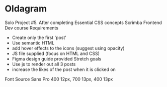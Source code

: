 # Oldagram
 Solo Project #5. After completing Essential CSS concepts Scrimba Frontend Dev course
 Requirements
 - Create only the first 'post'
 - Use semantic HTML
 - add hover effects to the icons (suggest using opacity)
 - JS file supplied (focus on HTML and CSS)
 - Figma design guide provided
 Stretch goals
 - Use js to render out all 3 posts
 - increase the likes of the post when it is clicked on

Font
Source Sans Pro
400 12px, 700 13px, 400 13px
